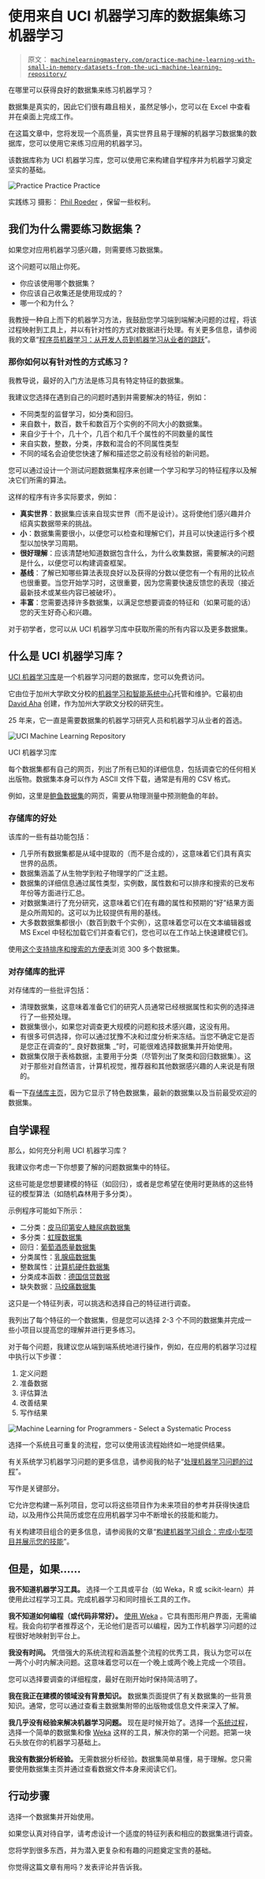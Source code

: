 # 使用来自 UCI 机器学习库的数据集练习机器学习

> 原文： [`machinelearningmastery.com/practice-machine-learning-with-small-in-memory-datasets-from-the-uci-machine-learning-repository/`](https://machinelearningmastery.com/practice-machine-learning-with-small-in-memory-datasets-from-the-uci-machine-learning-repository/)

在哪里可以获得良好的数据集来练习机器学习？

数据集是真实的，因此它们很有趣且相关，虽然足够小，您可以在 Excel 中查看并在桌面上完成工作。

在这篇文章中，您将发现一个高质量，真实世界且易于理解的机器学习数据集的数据库，您可以使用它来练习应用的机器学习。

该数据库称为 UCI 机器学习库，您可以使用它来构建自学程序并为机器学习奠定坚实的基础。

![Practice Practice Practice](img/1b9695b3c816e91aceb719bc1dfd95f5.jpg)

实践练习
摄影： [Phil Roeder](https://www.flickr.com/photos/tabor-roeder/16760089648/) ，保留一些权利。

## 我们为什么需要练习数据集？

如果您对应用机器学习感兴趣，则需要练习数据集。

这个问题可以阻止你死。

*   你应该使用哪个数据集？
*   你应该自己收集还是使用现成的？
*   哪一个和为什么？

我教授一种自上而下的机器学习方法，我鼓励您学习端到端解决问题的过程，将该过程映射到工具上，并以有针对性的方式对数据进行处理。有关更多信息，请参阅我的文章“[程序员机器学习：从开发人员到机器学习从业者的跳跃](http://machinelearningmastery.com/machine-learning-for-programmers/)”。

### 那你如何以有针对性的方式练习？

我教导说，最好的入门方法是练习具有特定特征的数据集。

我建议您选择在遇到自己的问题时遇到并需要解决的特征，例如：

*   不同类型的监督学习，如分类和回归。
*   来自数十，数百，数千和数百万个实例的不同大小的数据集。
*   来自少于十个，几十个，几百个和几千个属性的不同数量的属性
*   来自实数，整数，分类，序数和混合的不同属性类型
*   不同的域名会迫使您快速了解和描述您之前没有经验的新问题。

您可以通过设计一个测试问题数据集程序来创建一个学习和学习的特征程序以及解决它们所需的算法。

这样的程序有许多实际要求，例如：

*   **真实世界**：数据集应该来自现实世界（而不是设计）。这将使他们感兴趣并介绍真实数据带来的挑战。
*   **小**：数据集需要很小，以便您可以检查和理解它们，并且可以快速运行多个模型以加快学习周期。
*   **很好理解**：应该清楚地知道数据包含什么，为什么收集数据，需要解决的问题是什么，以便您可以构建调查框架。
*   **基线**：了解已知哪些算法表现良好以及获得的分数以便您有一个有用的比较点也很重要。当您开始学习时，这很重要，因为您需要快速反馈您的表现（接近最新技术或某些内容已被破坏）。
*   **丰富**：您需要选择许多数据集，以满足您想要调查的特征和（如果可能的话）您的天生好奇心和兴趣。

对于初学者，您可以从 UCI 机器学习库中获取所需的所有内容以及更多数据集。

## 什么是 UCI 机器学习库？

[UCI 机器学习库](http://archive.ics.uci.edu/ml/)是一个机器学习问题的数据库，您可以免费访问。

它由位于加州大学欧文分校的[机器学习和智能系统中心](http://cml.ics.uci.edu/)托管和维护。它最初由 [David Aha](http://home.earthlink.net/~dwaha/) 创建，作为加州大学欧文分校的研究生。

25 年来，它一直是需要数据集的机器学习研究人员和机器学习从业者的首选。

![UCI Machine Learning Repository](https://3qeqpr26caki16dnhd19sv6by6v-wpengine.netdna-ssl.com/wp-content/uploads/2015/08/UCI-Machine-Learning-Repository.png)

UCI 机器学习库

每个数据集都有自己的网页，列出了所有已知的详细信息，包括调查它的任何相关出版物。数据集本身可以作为 ASCII 文件下载，通常是有用的 CSV 格式。

例如，这里是[鲍鱼数据集](http://archive.ics.uci.edu/ml/datasets/Abalone)的网页，需要从物理测量中预测鲍鱼的年龄。

### 存储库的好处

该库的一些有益功能包括：

*   几乎所有数据集都是从域中提取的（而不是合成的），这意味着它们具有真实世界的品质。
*   数据集涵盖了从生物学到粒子物理学的广泛主题。
*   数据集的详细信息通过属性类型，实例数，属性数和可以排序和搜索的已发布年份等方面进行汇总。
*   对数据集进行了充分研究，这意味着它们在有趣的属性和预期的“好”结果方面是众所周知的。这可以为比较提供有用的基线。
*   大多数数据集都很小（数百到数千个实例），这意味着您可以在文本编辑器或 MS Excel 中轻松加载它们并查看它们，您也可以在工作站上快速建模它们。

使用[这个支持排序和搜索的方便表](http://archive.ics.uci.edu/ml/datasets.html)浏览 300 多个数据集。

### 对存储库的批评

对存储库的一些批评包括：

*   清理数据集，这意味着准备它们的研究人员通常已经根据属性和实例的选择进行了一些预处理。
*   数据集很小，如果您对调查更大规模的问题和技术感兴趣，这没有用。
*   有很多可供选择，你可以通过犹豫不决和过度分析来冻结。当您不确定它是否是您正在调查的“_ 良好数据集 _”时，可能很难选择数据集并开始使用。
*   数据集仅限于表格数据，主要用于分类（尽管列出了聚类和回归数据集）。这对于那些对自然语言，计算机视觉，推荐器和其他数据感兴趣的人来说是有限的。

看一下[存储库主页](http://archive.ics.uci.edu/ml/)，因为它显示了特色数据集，最新的数据集以及当前最受欢迎的数据集。

## 自学课程

那么，如何充分利用 UCI 机器学习库？

我建议你考虑一下你想要了解的问题数据集中的特征。

这些可能是您想要建模的特征（如回归），或者是您希望在使用时更熟练的这些特征的模型算法（如随机森林用于多分类）。

示例程序可能如下所示：

*   二分类：[皮马印第安人糖尿病数据集](http://archive.ics.uci.edu/ml/datasets/Pima+Indians+Diabetes)
*   多分类：[虹膜数据集](http://archive.ics.uci.edu/ml/datasets/Iris)
*   回归：[葡萄酒质量数据集](http://archive.ics.uci.edu/ml/datasets/Wine+Quality)
*   分类属性：[乳腺癌数据集](http://archive.ics.uci.edu/ml/datasets/Breast+Cancer)
*   整数属性：[计算机硬件数据集](https://archive.ics.uci.edu/ml/datasets/Computer+Hardware)
*   分类成本函数：[德国信贷数据](https://archive.ics.uci.edu/ml/datasets/Statlog+(German+Credit+Data))
*   缺失数据：[马绞痛数据集](https://archive.ics.uci.edu/ml/datasets/Horse+Colic)

这只是一个特征列表，可以挑选和选择自己的特征进行调查。

我列出了每个特征的一个数据集，但是您可以选择 2-3 个不同的数据集并完成一些小项目以提高您的理解并进行更多练习。

对于每个问题，我建议您从端到端系统地进行操作，例如，在应用的机器学习过程中执行以下步骤：

1.  定义问题
2.  准备数据
3.  评估算法
4.  改善结果
5.  写作结果

![Machine Learning for Programmers - Select a Systematic Process](https://3qeqpr26caki16dnhd19sv6by6v-wpengine.netdna-ssl.com/wp-content/uploads/2015/08/Machine-Learning-for-Programmers-Select-a-Systematic-Process-e1439699783406.png)

选择一个系统且可重复的流程，您可以使用该流程始终如一地提供结果。

有关系统学习机器学习问题的更多信息，请参阅我的帖子“[处理机器学习问题的过程](http://machinelearningmastery.com/process-for-working-through-machine-learning-problems/)”。

写作是关键部分。

它允许您构建一系列项目，您可以将这些项目作为未来项目的参考并获得快速启动，以及用作公共简历或您在应用机器学习中不断增长的技能和能力。

有关构建项目组合的更多信息，请参阅我的文章“[构建机器学习组合：完成小型项目并展示您的技能](http://machinelearningmastery.com/build-a-machine-learning-portfolio/)”。

## 但是，如果......

**我不知道机器学习工具。**
选择一个工具或平台（如 Weka，R 或 scikit-learn）并使用此过程学习工具。完成机器学习和同时擅长工具的工作。

**我不知道如何编程（或代码非常好）。**
[使用 Weka](http://machinelearningmastery.com/how-to-run-your-first-classifier-in-weka/) 。它具有图形用户界面，无需编程。我会向初学者推荐这个，无论他们是否可以编程，因为工作机器学习问题的过程很好地映射到平台上。

**我没有时间。**
凭借强大的系统流程和涵盖整个流程的优秀工具，我认为您可以在一两个小时内解决问题。这意味着您可以在一个晚上或两个晚上完成一个项目。

您可以选择要调查的详细程度，最好在刚开始时保持简洁明了。

**我在我正在建模的领域没有背景知识。**
数据集页面提供了有关数据集的一些背景知识。通常，您可以通过查看主数据集附带的出版物或信息文件来深入了解。

**我几乎没有经验来解决机器学习问题。**
现在是时候开始了。选择一个[系统过程](http://machinelearningmastery.com/process-for-working-through-machine-learning-problems/)，选择一个简单的数据集和像 [Weka](http://machinelearningmastery.com/how-to-run-your-first-classifier-in-weka/) 这样的工具，解决你的第一个问题。把第一块石头放在你的机器学习基础上。

**我没有数据分析经验。**
无需数据分析经验。数据集简单易懂，易于理解。您只需要使用数据集主页并通过查看数据文件本身来阅读它们。

## 行动步骤

选择一个数据集并开始使用。

如果您认真对待自学，请考虑设计一个适度的特征列表和相应的数据集进行调查。

您将学到很多东西，并为潜入更复杂和有趣的问题奠定宝贵的基础。

你觉得这篇文章有用吗？发表评论并告诉我。